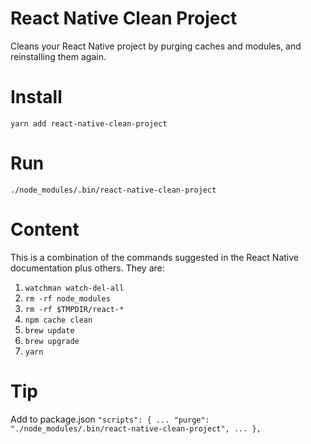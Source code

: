 # React Native Clean Project
Cleans your React Native project by purging caches and modules, and reinstalling them again.

# Install
`yarn add react-native-clean-project`

# Run
`./node_modules/.bin/react-native-clean-project`

# Content
 This is a combination of the commands suggested in the React Native documentation plus others. They are:
 
 1. `watchman watch-del-all`
 2. `rm -rf node_modules`
 3. `rm -rf $TMPDIR/react-*`
 4. `npm cache clean`
 5. `brew update`
 6. `brew upgrade`
 7. `yarn`

# Tip
Add to package.json
`
"scripts": {
	...
    "purge": "./node_modules/.bin/react-native-clean-project",
	...
  },
  `

